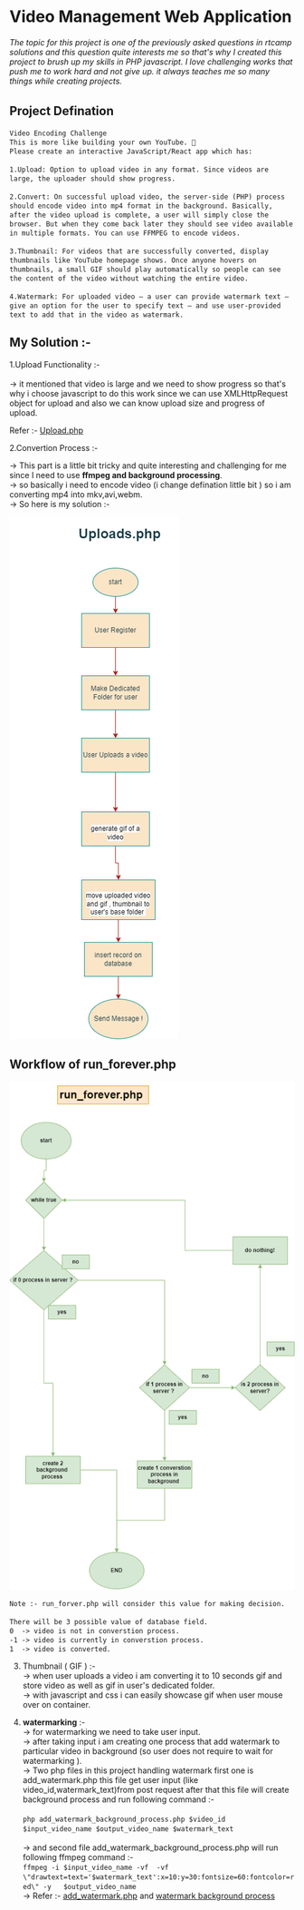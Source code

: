 # Video Management Web Application

###### The topic for this project is one of the previously asked questions in rtcamp solutions and this question quite interests me so that's why I created this project to brush up my skills in PHP javascript. I love challenging works that push me to work hard and not give up. it always teaches me so many things while creating projects.

## Project Defination
```
Video Encoding Challenge
This is more like building your own YouTube. 🎥
Please create an interactive JavaScript/React app which has:

1.Upload: Option to upload video in any format. Since videos are large, the uploader should show progress.

2.Convert: On successful upload video, the server-side (PHP) process should encode video into mp4 format in the background. Basically, after the video upload is complete, a user will simply close the browser. But when they come back later they should see video available in multiple formats. You can use FFMPEG to encode videos.

3.Thumbnail: For videos that are successfully converted, display thumbnails like YouTube homepage shows. Once anyone hovers on thumbnails, a small GIF should play automatically so people can see the content of the video without watching the entire video.

4.Watermark: For uploaded video — a user can provide watermark text — give an option for the user to specify text — and use user-provided text to add that in the video as watermark.

```

## My Solution :-

1.Upload Functionality :- <br><br>
  -> it mentioned that video is large and we need to show progress so that's why i choose javascript to do this work since we can use XMLHttpRequest object for upload and also we can know upload size and progress of upload.
 
 Refer :- <a href="./upload.php">Upload.php</a>
 
 2.Convertion Process :- 
  
  -> This part is a little bit tricky and quite interesting and challenging for me since I need to use **ffmpeg and background processing**.<br>
  -> so basically i need to encode video (i change defination little bit ) so i am converting mp4 into mkv,avi,webm.<br>
  -> So here is my solution :- 
   
   <img src="./images/upload_php.png" alt="upload functionality workflow"></img>
   <br>
   ## Workflow of run_forever.php
   <img src="./images/run_forever.drawio.png" alt="run forver file workflow"></img>
   
   ```
   Note :- run_forver.php will consider this value for making decision.
   
   There will be 3 possible value of database field.
   0  -> video is not in converstion process.
   -1 -> video is currently in converstion process.
   1  -> video is converted.
   
   ```
3. Thumbnail ( GIF ) :-<br>
-> when user uploads a video i am converting it to 10 seconds gif and store video as well as gif in user's dedicated folder.<br>
-> with javascript and css i can easily showcase gif when user mouse over on container.<br>

4. **watermarking** :- <br>
-> for watermarking we need to take user input. <br> 
-> after taking input i am creating one process that add watermark to particular video in background (so user does not require to wait for watermarking ).<br>
-> Two php files in this project handling watermark first one is add_watermark.php this file get user input (like video_id,watermark_text)from post request after that this file will create background process and run following command :- <br><br>
  ``` php add_watermark_background_process.php $video_id $input_video_name $output_video_name $watermark_text ```  <br>  
 -> and second file add_watermark_background_process.php will run  following ffmpeg command :-<br>
 ``` ffmpeg -i $input_video_name -vf  -vf \"drawtext=text='$watermark_text':x=10:y=30:fontsize=60:fontcolor=red\" -y   $output_video_name ``` <br>
-> Refer :- <a href="./add_watermark.php">add_watermark.php</a> and <a href="./add_watermark_background_process.php">watermark background process</a> 
